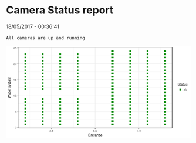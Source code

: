 Camera Status report
================
18/05/2017 - 00:36:41

    All cameras are up and running

![](camreport_files/figure-markdown_github/unnamed-chunk-2-1.png)
